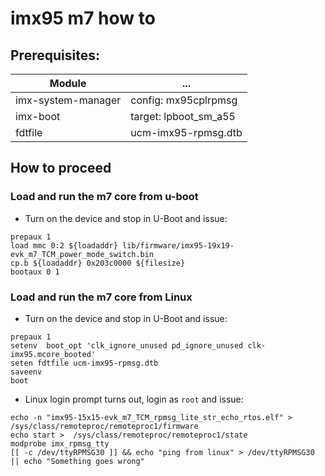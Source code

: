 # imx95 m7 how to

## Prerequisites:

|Module| ... |
|---|---|
|imx-system-manager|config: mx95cplrpmsg|
|imx-boot|target: lpboot_sm_a55|
|fdtfile|ucm-imx95-rpmsg.dtb|

## How to proceed
### Load and run the m7 core from u-boot

* Turn on the device and stop in U-Boot and issue:
```
prepaux 1
load mmc 0:2 ${loadaddr} lib/firmware/imx95-19x19-evk_m7_TCM_power_mode_switch.bin
cp.b ${loadaddr} 0x203c0000 ${filesize}
bootaux 0 1
```

### Load and run the m7 core from Linux
* Turn on the device and stop in U-Boot and issue:
```
prepaux 1
setenv  boot_opt 'clk_ignore_unused pd_ignore_unused clk-imx95.mcore_booted'
seten fdtfile ucm-imx95-rpmsg.dtb
saveenv
boot
```
* Linux login prompt turns out, login as ``root`` and issue:
```
echo -n "imx95-15x15-evk_m7_TCM_rpmsg_lite_str_echo_rtos.elf" > /sys/class/remoteproc/remoteproc1/firmware
echo start >  /sys/class/remoteproc/remoteproc1/state
modprobe imx_rpmsg_tty
[[ -c /dev/ttyRPMSG30 ]] && echo "ping from linux" > /dev/ttyRPMSG30 || echo "Something goes wrong"
```
